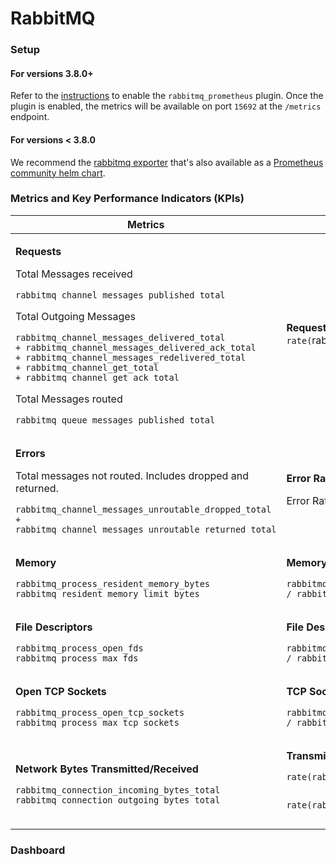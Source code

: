 # RabbitMQ

### Setup

#### For versions 3.8.0+&#x20;

Refer to the [instructions](https://www.rabbitmq.com/prometheus.html#installation) to enable the `rabbitmq_prometheus` plugin. Once the plugin is enabled, the metrics will be available on port `15692` at the `/metrics` endpoint.&#x20;

#### For versions < 3.8.0

We recommend the [rabbitmq exporter](https://github.com/kbudde/rabbitmq\_exporter) that's also available as a [Prometheus community helm chart](https://github.com/prometheus-community/helm-charts/tree/main/charts/prometheus-rabbitmq-exporter).

### Metrics and Key Performance Indicators (KPIs)

<table><thead><tr><th width="388">Metrics</th><th>KPI</th></tr></thead><tbody><tr><td><p><strong>Requests</strong></p><p>Total Messages received</p><pre><code>rabbitmq_channel_messages_published_total
</code></pre><p>Total Outgoing Messages</p><pre><code>rabbitmq_channel_messages_delivered_total 
+ rabbitmq_channel_messages_delivered_ack_total 
+ rabbitmq_channel_messages_redelivered_total 
+ rabbitmq_channel_get_total 
+ rabbitmq_channel_get_ack_total
</code></pre><p>Total Messages routed</p><pre><code>rabbitmq_queue_messages_published_total
</code></pre></td><td><strong>Request Rate</strong> <code>rate(</code>rabbitmq_channel_messages_published_total<code>[5m])</code></td></tr><tr><td><p><strong>Errors</strong></p><p>Total messages not routed. Includes dropped and returned.</p><pre><code>rabbitmq_channel_messages_unroutable_dropped_total 
+ rabbitmq_channel_messages_unroutable_returned_total
</code></pre></td><td><p><strong>Error Ratio</strong> </p><p>Error Rate / Request Rate of Total Messages received</p></td></tr><tr><td><p><strong>Memory</strong> </p><pre><code>rabbitmq_process_resident_memory_bytes
rabbitmq_resident_memory_limit_bytes
</code></pre></td><td><p><strong>Memory Utilization</strong> </p><pre><code>rabbitmq_process_resident_memory_bytes
/ rabbitmq_resident_memory_limit_bytes
</code></pre></td></tr><tr><td><p><strong>File Descriptors</strong> </p><pre><code>rabbitmq_process_open_fds
rabbitmq_process_max_fds
</code></pre></td><td><p><strong>File Descriptors Utilization</strong> </p><pre><code>rabbitmq_process_open_fds
/ rabbitmq_process_max_fds
</code></pre></td></tr><tr><td><p><strong>Open TCP Sockets</strong> </p><pre><code>rabbitmq_process_open_tcp_sockets
rabbitmq_process_max_tcp_sockets
</code></pre></td><td><p><strong>TCP Sockets Utilization</strong> </p><pre><code>rabbitmq_process_open_tcp_sockets
/ rabbitmq_process_max_tcp_sockets
</code></pre></td></tr><tr><td><p><strong>Network Bytes Transmitted/Received</strong> </p><pre><code>rabbitmq_connection_incoming_bytes_total
rabbitmq_connection_outgoing_bytes_total
</code></pre></td><td><p><strong>Transmission Rate</strong> </p><pre><code>rate(rabbitmq_connection_incoming_bytes_total[5m])

rate(rabbitmq_connection_outgoing_bytes_total[5m])
</code></pre></td></tr></tbody></table>

### Dashboard
